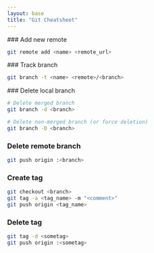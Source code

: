 ```yaml
---
layout: base
title: "Git Cheatsheet"
---
```


### Add new remote

```bash
git remote add <name> <remote_url>
```

### Track branch

```bash
git branch -t <name> <remote>/<branch>
```

### Delete local branch

```bash
# Delete merged branch
git branch -d <branch>

# Delete non-merged branch (or force deletion)
git branch -D <branch>
```

### Delete remote branch

```bash
git push origin :<branch>
```

### Create tag

```bash
git checkout <branch>
git tag -a <tag_name> -m "<comment>"
git push origin <tag_name>
```

### Delete tag

```bash
git tag -d <sometag>
git push origin :<sometag>
```
